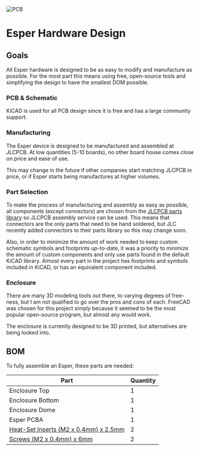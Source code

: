 ![PCB](https://imgur.com/jdanInhl.jpg)

# Esper Hardware Design

## Goals

All Esper hardware is designed to be as easy to modify and manufacture as possible. For the most part this means using free, open-source tools and simplifying the design to have the smallest DOM possible. 

### PCB & Schematic

KiCAD is used for all PCB design since it is free and has a large community support. 

### Manufacturing

The Esper device is designed to be manufactured and assembled at JLCPCB. At low quantities (5-10 boards), no other board house comes close on price and ease of use.

This may change in the future if other companies start matching JLCPCB in price, or if Esper starts being manufactures at higher volumes.

### Part Selection

To make the process of manufacturing and assembly as easy as possible, all components (except connectors) are chosen from the [JLCPCB parts library](https://jlcpcb.com/parts) so JLCPCB assembly service can be used. This means that connectors are the only parts that need to be hand soldered, but JLC recently added connectors to their parts library so this may change soon.

Also, in order to minimize the amount of work needed to keep custom schematic symbols and footprints up-to-date, it was a priority to minimize the amount of custom components and only use parts found in the default KiCAD library. Almost every part in the project has footprints and symbols included in KiCAD, or has an equivalent component included.

### Enclosure

There are many 3D modeling tools out there, to varying degrees of free-ness, but I am not qualified to go over the pros and cons of each. FreeCAD was chosen for this project simply because it seemed to be the most popular open-source program, but almost any would work.

The enclosure is currently designed to be 3D printed, but alternatives are being looked into.


## BOM

To fully assemble an Esper, these parts are needed:

| Part | Quantity |
| --- | --- |
| Enclosure Top | 1 |
| Enclosure Bottom | 1 |
| Enclosure Dome | 1 |
| Esper PCBA | 1 |
| [Heat-Set Inserts (M2 x 0.4mm) x 2.5mm](https://www.mcmaster.com/catalog/127/3973) | 2 |
| [Screws (M2 x 0.4mm) x 6mm](https://www.mcmaster.com/catalog/127/3251) | 2 |